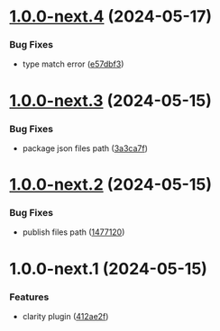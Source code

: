 # [1.0.0-next.4](https://github.com/jl917/rspress-plugin-clarity/compare/v1.0.0-next.3...v1.0.0-next.4) (2024-05-17)


### Bug Fixes

* type match error ([e57dbf3](https://github.com/jl917/rspress-plugin-clarity/commit/e57dbf36ea9ad41bc434bbb82f47e2da58f5d02e))

# [1.0.0-next.3](https://github.com/jl917/rspress-plugin-clarity/compare/v1.0.0-next.2...v1.0.0-next.3) (2024-05-15)


### Bug Fixes

* package json files path ([3a3ca7f](https://github.com/jl917/rspress-plugin-clarity/commit/3a3ca7fc2d62f20541fa9bcce5f07750f27fe439))

# [1.0.0-next.2](https://github.com/jl917/rspress-plugin-clarity/compare/v1.0.0-next.1...v1.0.0-next.2) (2024-05-15)


### Bug Fixes

* publish files path ([1477120](https://github.com/jl917/rspress-plugin-clarity/commit/1477120a4efe1b2804398cb9bfbae8165de63643))

# 1.0.0-next.1 (2024-05-15)


### Features

* clarity plugin ([412ae2f](https://github.com/jl917/rspress-plugin-clarity/commit/412ae2fc1e1d0b9a45e1eccf42ea144c796acf31))
